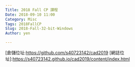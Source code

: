 ```yaml
---
Title: 2018 Fall CP 課程
Date: 2018-09-10 11:00
Category: Misc
Tags: 2018FallCP
Slug: 2018-Fall-32-bit-Windows
Author: yen

---
```



<!-- PELICAN_END_SUMMARY -->
[期中影片]:https://www.youtube.com/watch?v=1ymSYuVOib8
[倉儲位址:https://github.com/s40723142/cad2019
[網誌位址]:https://s40723142.github.io/cad2019/content/index.html
